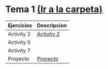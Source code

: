 # Tema 1 [(Ir a la carpeta)](/T1)

 Ejercicios | Descripcion 
 ------------- | ------------- 
 Activity 2  | [Activity 2](T1/t1-a2.md)    
 Activity 5 | []()
 Activity 7 | []()
 Proyecto | [Proyecto](Proyecto_1_Trimestre/README.md)
